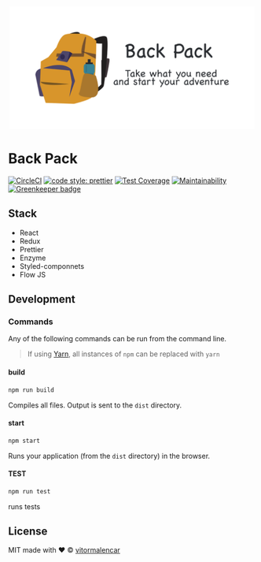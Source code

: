 
<p align="center">
  <img width="500" src="template.png" />
</p>

# Back Pack

[![CircleCI](https://circleci.com/gh/vitormalencar/back-pack.svg?style=svg)](https://circleci.com/gh/vitormalencar/back-pack)
[![code style: prettier](https://img.shields.io/badge/code_style-prettier-ff69b4.svg)](https://github.com/prettier/prettier)
[![Test Coverage](https://api.codeclimate.com/v1/badges/c201454a79d895620ee1/test_coverage)](https://codeclimate.com/github/vitormalencar/back-pack/test_coverage)
[![Maintainability](https://api.codeclimate.com/v1/badges/c201454a79d895620ee1/maintainability)](https://codeclimate.com/github/vitormalencar/back-pack/maintainability) [![Greenkeeper badge](https://badges.greenkeeper.io/vitormalencar/back-pack.svg)](https://greenkeeper.io/)

## Stack

- React
- Redux
- Prettier
- Enzyme
- Styled-componnets
- Flow JS

## Development

### Commands

Any of the following commands can be run from the command line.

> If using [Yarn](https://yarnpkg.com/), all instances of `npm` can be replaced with `yarn`

#### build

```sh
npm run build
```

Compiles all files. Output is sent to the `dist` directory.

#### start

```sh
npm start
```

Runs your application (from the `dist` directory) in the browser.

#### TEST

```sh
npm run test
```

runs tests

## License

MIT made with ❤️ © [vitormalencar](https://github.com/vitormalencar)
